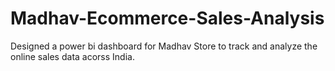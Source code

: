 # Madhav-Ecommerce-Sales-Analysis

Designed a power bi dashboard for Madhav Store to track and analyze the online sales data acorss India.

